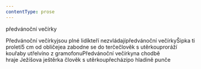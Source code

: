 ```yaml
---
contentType: prose
---
```


<section>

předvánoční večírky

Předvánoční večírkyjsou plné lidíkteří nezvládajípředvánoční večírkyŠipka ti proletí5 cm od obličejea zabodne se do terčečlověk s utěrkouproráží kouřaby utřelvíno z gramofonuPředvánoční večírkyna chodbě hraje Ježíšova ještěrka člověk s utěrkoupřecházípo hladině punče

</section>
